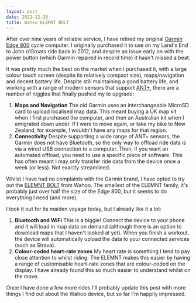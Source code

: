 ```yaml
---
layout: post
date: 2021-12-26
title: Wahoo ELEMNT BOLT
---
```

After over nine years of reliable service, I have retired my original [Garmin Edge 800](https://www.garmin.com/en-AU/p/69043) cycle computer.  I originally purchased it to use on my Land's End to John o'Groats ride back in 2012, and despite an issue early on with the power button (which Garmin repaired in record time) it hasn't missed a beat.

It was pretty much the best on the market when I purchased it, with a large colour touch screen (despite its relatively compact size), maps/navigation and decent battery life.  Despite still maintaining a good battery life, and working with a range of modern sensors that support [ANT+](https://www.thisisant.com/consumer/ant-101/what-is-ant/), there are a number of niggles that finally pushed my to upgrade:

1. **Maps and Navigation** The old Garmin uses an interchangeable MicroSD card to upload localised map data. This meant buying a UK map kit when I first purchased the computer, and then an Australian kit when I emigrated down under.  If I were to move again, or take my bike to New Zealand, for example, I wouldn't have any maps for that region.
2. **Connectivity** Despite supporting a wide range of ANT+ sensors, the Garmin does not have Bluetooth, so the only way to offload ride data is via a wired USB connection to a computer.  Then, if you want an automated offload, you need to use a specific piece of software.  This has often meant I may only transfer ride data from the device once a week (or less). Not exactly streamlined.

Whilst I have had no complaints with the Garmin brand, I have opted to try out the [ELEMNT BOLT](https://au.wahoofitness.com/devices/bike-computers/elemnt-bolt-buy) from Wahoo.  The smallest of the ELEMNT family, it's probably just over half the size of the Edge 800, but it seems to do everything I need (and more).

I took it out for its maiden voyage today, but I already like it a lot:

1. **Bluetooth and WiFi** This is a biggie! Connect the device to your phone and it will load in map data on demand (although there is an option to download maps that I haven't looked at yet).  When you finish a workout, the device will automatically upload the data to your connected services (such as Strava).
2. **Colour-coded heart-rate zones** My heart rate is something I tend to pay close attention to whilst riding.  The ELEMNT makes this easier by having a range of customisable heart-rate zones that are colour-coded on the display.  I have already found this so much easier to understand whilst on the move.

Once I have done a few more rides I'll probably update this post with more things I find out about the Wahoo device, but so far I'm happily impressed.
